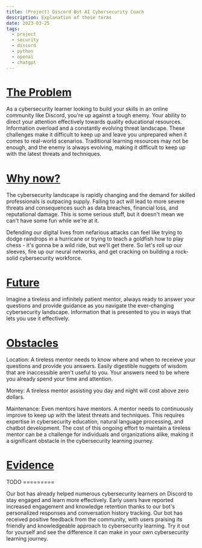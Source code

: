 ```yaml
---
title: (Project) Discord Bot AI Cybersecurity Coach
description: Explanation of these terms 
date: 2023-03-25
tags:
  - project
  - security
  - discord
  - python
  - openai
  - chatgpt
---
```


# <u>The Problem</u>

As a cybersecurity learner looking to build your skills in an online community like Discord, you're up against a tough enemy. Your ability to direct your attention effectively towards quality educational resources. Information overload and a constantly evolving threat landscape. These challenges make it difficult to keep up and leave you unprepared when it comes to real-world scenarios. Traditional learning resources may not be enough, and the enemy is always evolving, making it difficult to keep up with the latest threats and techniques.

# <u>Why now?</u>

The cybersecurity landscape is rapidly changing and the demand for skilled professionals is outpacing supply. Failing to act will lead to more severe threats and consequences such as data breaches, financial loss, and reputational damage. This is some serious stuff, but it doesn't mean we can't have some fun while we're at it.

Defending our digital lives from nefarious attacks can feel like trying to dodge raindrops in a hurricane or trying to teach a goldfish how to play chess - it's gonna be a wild ride, but we'll get there. So let's roll up our sleeves, fire up our neural networks, and get cracking on building a rock-solid cybersecurity workforce.

# <u>Future</u>

Imagine a tireless and infinitely patient mentor, always ready to answer your questions and provide guidance as you navigate the ever-changing cybersecurity landscape. Information that is presented to you in ways that lets you use it effectively. 

# <u>Obstacles</u>

Location: A tireless mentor needs to know where and when to receieve your questions and provide you answers. Easily digestible nuggets of wisdom that are inaccessible aren't useful to you. Your answers need to be where you already spend your time and attention.

Money: A tireless mentor assisting you day and night will cost above zero dollars.

Maintenance: Even mentors have mentors. A mentor needs to continuously improve to keep up with the latest threats and techniques. This requires expertise in cybersecurity education, natural language processing, and chatbot development. The cost of this ongoing effort to maintain a tireless mentor can be a challenge for individuals and organizations alike, making it a significant obstacle in the cybersecurity learning journey.

# <u>Evidence</u>

TODO =========

Our bot has already helped numerous cybersecurity learners on Discord to stay engaged and learn more effectively. Early users have reported increased engagement and knowledge retention thanks to our bot's personalized responses and conversation history tracking. Our bot has received positive feedback from the community, with users praising its friendly and knowledgeable approach to cybersecurity learning. Try it out for yourself and see the difference it can make in your own cybersecurity learning journey.

